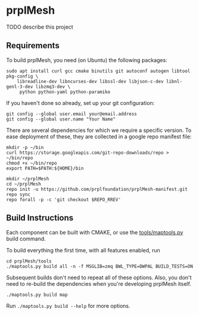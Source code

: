 # prplMesh

TODO describe this project

## Requirements

To build prplMesh, you need (on Ubuntu) the following packages:
```
sudo apt install curl gcc cmake binutils git autoconf autogen libtool pkg-config \
    libreadline-dev libncurses-dev libssl-dev libjson-c-dev libnl-genl-3-dev libzmq3-dev \
     python python-yaml python-paramiko
```

If you haven't done so already, set up your git configuration:
```
git config --global user.email your@email.address
git config --global user.name "Your Name"
```

There are several dependencies for which we require a specific version. To ease
deployment of these, they are collected in a google repo manifest file:
```
mkdir -p ~/bin
curl https://storage.googleapis.com/git-repo-downloads/repo > ~/bin/repo
chmod +x ~/bin/repo
export PATH=$PATH:${HOME}/bin

mkdir ~/prplMesh
cd ~/prplMesh
repo init -u https://github.com/prplfoundation/prplMesh-manifest.git
repo sync
repo forall -p -c 'git checkout $REPO_RREV'
```

## Build Instructions
Each component can be built with CMAKE, or use the [tools/maptools.py](tools/README.md) build command.

To build everything the first time, with all features enabled, run
```
cd prplMesh/tools
./maptools.py build all -n -f MSGLIB=zmq BWL_TYPE=DWPAL BUILD_TESTS=ON
```

Subsequent builds don't need to repeat all of these options. Also, you don't
need to re-build the dependencies when you're developing prplMesh itself.
```
./maptools.py build map
```

Run `./maptools.py build --help` for more options.

